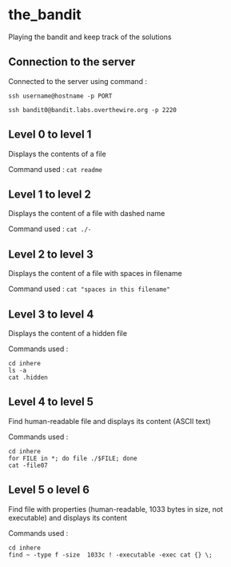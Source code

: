 # the_bandit
Playing the bandit and keep track of the solutions

## Connection to the server 
Connected to the server using command :

`ssh username@hostname -p PORT`

`ssh bandit0@bandit.labs.overthewire.org -p 2220`

## Level 0 to level 1 
Displays the contents of a file

Command used : `cat readme`

## Level 1 to level 2 
Displays the content of a file with dashed name 

Command used : `cat ./-`

## Level 2 to level 3
Displays the content of a file with spaces in filename

Command used : `cat "spaces in this filename"`

## Level 3 to level 4
Displays the content of a hidden file 

Commands used : 
```
cd inhere
ls -a
cat .hidden
 ```

 ## Level 4 to level 5
Find human-readable file and displays its content (ASCII text)

Commands used : 
```
cd inhere
for FILE in *; do file ./$FILE; done
cat -file07
 ```

  ## Level 5 o level 6
Find file with properties (human-readable, 1033 bytes in size, not executable) and displays its content 

Commands used : 
```
cd inhere
find ~ -type f -size  1033c ! -executable -exec cat {} \;
 ```